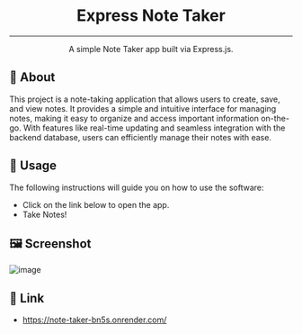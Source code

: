<h1 align="center">Express Note Taker</h1>

---

<p align="center"> A simple Note Taker app built via Express.js.
    <br> 
</p>

## 🧐 About <a name = "about"></a>

This project is a note-taking application that allows users to create, save, and view notes. It provides a simple and intuitive interface for managing notes, making it easy to organize and access important information on-the-go. With features like real-time updating and seamless integration with the backend database, users can efficiently manage their notes with ease.

## 🎈 Usage <a name="usage"></a>

The following instructions will guide you on how to use the software:
- Click on the link below to open the app.
- Take Notes!
  
## 🖼️ Screenshot <a name = "screenshot"></a>
![image](https://github.com/ConnorSpendlove/Note-Taker/assets/151980519/486db647-293e-420b-bd5c-d7f10b213d87)



## 🔗 Link <a name = "link"></a>

- https://note-taker-bn5s.onrender.com/
